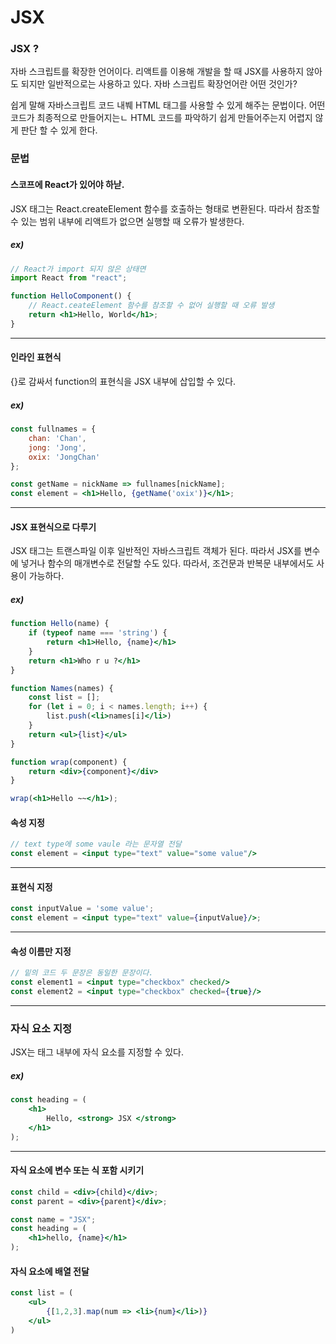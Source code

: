 # JSX

### JSX ?

자바 스크립트를 확장한 언어이다. 리액트를 이용해 개발을 할 때 JSX를 사용하지 않아도 되지만 일반적으로는 사용하고 있다. 자바 스크립트 확장언어란 어떤 것인가?

쉽게 말해 자바스크립트 코드 내붸 HTML 태그를 사용할 수 있게 해주는 문법이다. 어떤 코드가 최종적으로 만들어지는ㄴ HTML 코드를 파악하기 쉽게 만들어주는지 어렵지 않게 판단 할 수 있게 한다.

### 문법

#### 스코프에 React가 있어야 하낟.

JSX 태그는 React.createElement 함수를 호출하는 형태로 변환된다. 따라서 참조할 수 있는 범위 내부에 리액트가 없으면 실행할 때 오류가 발생한다.

##### ex)

~~~jsx
// React가 import 되지 않은 상태면
import React from "react";

function HelloComponent() {
    // React.ceateElement 함수를 참조할 수 없어 실행할 때 오류 발생
    return <h1>Hello, World</h1>;
}
~~~

----

#### 인라인 표현식

{}로 감싸서 function의 표현식을 JSX 내부에 삽입할 수 있다.

##### ex)

~~~jsx
const fullnames = {
    chan: 'Chan',
    jong: 'Jong',
    oxix: 'JongChan'
};

const getName = nickName => fullnames[nickName];
const element = <h1>Hello, {getName('oxix')}</h1>;
~~~

---

#### JSX 표현식으로 다루기

JSX 태그는 트랜스파일 이후 일반적인 자바스크립트 객체가 된다. 따라서 JSX를 변수에 넣거나 함수의 매개변수로 전달할 수도 있다. 따라서, 조건문과 반복문 내부에서도 사용이 가능하다.

##### ex)

~~~jsx
function Hello(name) {
    if (typeof name === 'string') {
        return <h1>Hello, {name}</h1>
    }
    return <h1>Who r u ?</h1>
}

function Names(names) {
    const list = [];
    for (let i = 0; i < names.length; i++) {
        list.push(<li>names[i]</li>)
    }
    return <ul>{list}</ul>
}

function wrap(component) {
    return <div>{component}</div>
}

wrap(<h1>Hello ~~</h1>);
~~~

#### 속성 지정

~~~jsx
// text type에 some vaule 라는 문자열 전달
const element = <input type="text" value="some value"/>
~~~

---

#### 표현식 지정

~~~jsx
const inputValue = 'some value';
const element = <input type="text" value={inputValue}/>;
~~~

---

#### 속성 이름만 지정

~~~jsx
// 밑의 코드 두 문장은 동일한 문장이다.
const element1 = <input type="checkbox" checked/>
const element2 = <input type="checkbox" checked={true}/>
~~~

---

### 자식 요소 지정

JSX는 태그 내부에 자식 요소를 지정할 수 있다.

##### ex)

~~~jsx
const heading = (
    <h1>
        Hello, <strong> JSX </strong>
    </h1>
);
~~~

----
#### 자식 요소에 변수 또는 식 포함 시키기

~~~jsx
const child = <div>{child}</div>;
const parent = <div>{parent}</div>;

const name = "JSX";
const heading = (
    <h1>hello, {name}</h1>
);
~~~

#### 자식 요소에 배열 전달

~~~jsx
const list = (
    <ul>
        {[1,2,3].map(num => <li>{num}</li>)}
    </ul>
)
~~~




